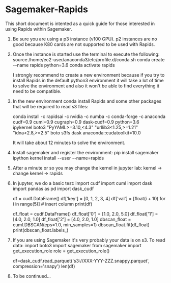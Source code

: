 # Sagemaker-Rapids

This short document is intented as a quick guide for those interested in using Rapids within Sagemaker.

1) Be sure you are using a p3 instance (v100 GPU). p2 instances are no good because K80 cards are not supported to be used with Rapids.
2) Once the instance is started use the terminal to execute the following:
    source /home/ec2-user/anaconda3/etc/profile.d/conda.sh
    conda create --name rapids python=3.6
    conda activate rapids

    I strongly recommend to create a new environment because if you try to install Rapids in the default python3 environment it will take a lot of time to solve the environment and also it won't be able to find everything it need to be compatible.

3) In the new environment conda install Rapids and some other packages that will be required to read s3 files:

    conda install -c rapidsai -c nvidia -c numba -c conda-forge -c anaconda cudf=0.9 cuml=0.9 cugraph=0.9 dask-cudf=0.9 python=3.6 \
        ipykernel boto3 "PyYAML>=3.10,<4.3" "urllib3<1.25,>=1.21" "idna<2.8,>=2.5" boto s3fs dask anaconda::cudatoolkit=10.0

    It will take about 12 minutes to solve the environment.
    
 4) Install sagemaker and register the environment:
      pip install sagemaker
      ipython kernel install --user --name=rapids
      
 5) After a minute or so you may change the kernel in jupyter lab: kernel -> change kernel -> rapids
 
 6) In jupyter, we do a basic test:
      import cudf
      import cuml
      import dask
      import pandas as pd
      import dask_cudf
      
      df = cudf.DataFrame()
      df['key'] = [0, 1, 2, 3, 4]
      df['val'] = [float(i + 10) for i in range(5)]  # insert column
      print(df)
      
      df_float = cudf.DataFrame()
      df_float['0'] = [1.0, 2.0, 5.0]
      df_float['1'] = [4.0, 2.0, 1.0]
      df_float['2'] = [4.0, 2.0, 1.0]
      dbscan_float = cuml.DBSCAN(eps=1.0, min_samples=1)
      dbscan_float.fit(df_float)
      print(dbscan_float.labels_)
      
  7) If you are using Sagemaker it's very probably your data is on s3. To read data: 
      import boto3
      import sagemaker
      from sagemaker import get_execution_role
      role = get_execution_role()
      
      df=dask_cudf.read_parquet('s3://XXX-YYY-ZZZ.snappy.parquet', compression='snapy')
      len(df)

 8) To be continued...
